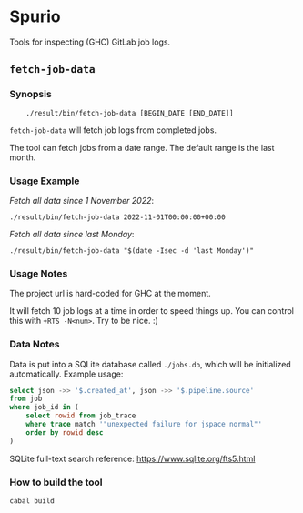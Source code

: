 # Spurio

Tools for inspecting (GHC) GitLab job logs.

## `fetch-job-data`

### Synopsis

```
    ./result/bin/fetch-job-data [BEGIN_DATE [END_DATE]]
```

`fetch-job-data` will fetch job logs from completed jobs.

The tool can fetch jobs from a date range. The default range is the last month.

### Usage Example

*Fetch all data since 1 November 2022*:

```
./result/bin/fetch-job-data 2022-11-01T00:00:00+00:00
```

*Fetch all data since last Monday*:

```
./result/bin/fetch-job-data "$(date -Isec -d 'last Monday')"
```

### Usage Notes

The project url is hard-coded for GHC at the moment.

It will fetch 10 job logs at a time in order to speed things up.
You can control this with `+RTS -N<num>`.
Try to be nice. :)

### Data Notes

Data is put into a SQLite database called `./jobs.db`, which will be initialized
automatically. Example usage:

```sql
select json ->> '$.created_at', json ->> '$.pipeline.source'
from job
where job_id in (
    select rowid from job_trace
    where trace match '"unexpected failure for jspace normal"'
    order by rowid desc
)
```

SQLite full-text search reference: https://www.sqlite.org/fts5.html

### How to build the tool

`cabal build`
